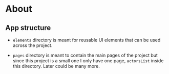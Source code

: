 # About

## App structure

- `elements` directory is meant for reusable UI elements that can be used across the
  project.

- `pages` directory is meant to contain the main pages of the project but since this project is a small one I only have one page, `actorsList` inside this directory. Later could be many more.
